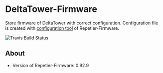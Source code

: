 # DeltaTower-Firmware
Store firmware of DeltaTower with correct configuration. Configuration file is created with [configuration tool](https://www.repetier.com/firmware/v092/) of Repetier-Firmware.

![Travis Build Status](https://travis-ci.org/jonathandreyer/DeltaTower-Firmware.svg?branch=master)

## About
- Version of Repetier-Firmware: 0.92.9
